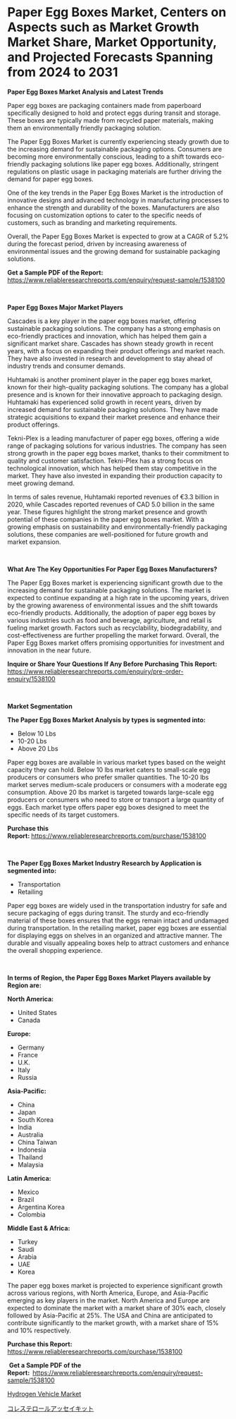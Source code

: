 <p><h1>Paper Egg Boxes Market, Centers on Aspects such as Market Growth Market Share, Market Opportunity, and Projected Forecasts Spanning from 2024 to 2031</h1></p><p><strong>Paper Egg Boxes Market Analysis and Latest Trends</strong></p>
<p><p>Paper egg boxes are packaging containers made from paperboard specifically designed to hold and protect eggs during transit and storage. These boxes are typically made from recycled paper materials, making them an environmentally friendly packaging solution.</p><p>The Paper Egg Boxes Market is currently experiencing steady growth due to the increasing demand for sustainable packaging options. Consumers are becoming more environmentally conscious, leading to a shift towards eco-friendly packaging solutions like paper egg boxes. Additionally, stringent regulations on plastic usage in packaging materials are further driving the demand for paper egg boxes.</p><p>One of the key trends in the Paper Egg Boxes Market is the introduction of innovative designs and advanced technology in manufacturing processes to enhance the strength and durability of the boxes. Manufacturers are also focusing on customization options to cater to the specific needs of customers, such as branding and marketing requirements.</p><p>Overall, the Paper Egg Boxes Market is expected to grow at a CAGR of 5.2% during the forecast period, driven by increasing awareness of environmental issues and the growing demand for sustainable packaging solutions.</p></p>
<p><strong>Get a Sample PDF of the Report:&nbsp;</strong> <a href="https://www.reliableresearchreports.com/enquiry/request-sample/1538100">https://www.reliableresearchreports.com/enquiry/request-sample/1538100</a></p>
<p>&nbsp;</p>
<p><strong>Paper Egg Boxes Major Market Players</strong></p>
<p><p>Cascades is a key player in the paper egg boxes market, offering sustainable packaging solutions. The company has a strong emphasis on eco-friendly practices and innovation, which has helped them gain a significant market share. Cascades has shown steady growth in recent years, with a focus on expanding their product offerings and market reach. They have also invested in research and development to stay ahead of industry trends and consumer demands.</p><p>Huhtamaki is another prominent player in the paper egg boxes market, known for their high-quality packaging solutions. The company has a global presence and is known for their innovative approach to packaging design. Huhtamaki has experienced solid growth in recent years, driven by increased demand for sustainable packaging solutions. They have made strategic acquisitions to expand their market presence and enhance their product offerings.</p><p>Tekni-Plex is a leading manufacturer of paper egg boxes, offering a wide range of packaging solutions for various industries. The company has seen strong growth in the paper egg boxes market, thanks to their commitment to quality and customer satisfaction. Tekni-Plex has a strong focus on technological innovation, which has helped them stay competitive in the market. They have also invested in expanding their production capacity to meet growing demand.</p><p>In terms of sales revenue, Huhtamaki reported revenues of €3.3 billion in 2020, while Cascades reported revenues of CAD 5.0 billion in the same year. These figures highlight the strong market presence and growth potential of these companies in the paper egg boxes market. With a growing emphasis on sustainability and environmentally-friendly packaging solutions, these companies are well-positioned for future growth and market expansion.</p></p>
<p>&nbsp;</p>
<p><strong>What Are The Key Opportunities For Paper Egg Boxes Manufacturers?</strong></p>
<p><p>The Paper Egg Boxes market is experiencing significant growth due to the increasing demand for sustainable packaging solutions. The market is expected to continue expanding at a high rate in the upcoming years, driven by the growing awareness of environmental issues and the shift towards eco-friendly products. Additionally, the adoption of paper egg boxes by various industries such as food and beverage, agriculture, and retail is fueling market growth. Factors such as recyclability, biodegradability, and cost-effectiveness are further propelling the market forward. Overall, the Paper Egg Boxes market offers promising opportunities for investment and innovation in the near future.</p></p>
<p><strong>Inquire or Share Your Questions If Any Before Purchasing This Report:</strong> <a href="https://www.reliableresearchreports.com/enquiry/pre-order-enquiry/1538100">https://www.reliableresearchreports.com/enquiry/pre-order-enquiry/1538100</a></p>
<p>&nbsp;</p>
<p><strong>Market Segmentation</strong></p>
<p><strong>The Paper Egg Boxes Market Analysis by types is segmented into:</strong></p>
<p><ul><li>Below 10 Lbs</li><li>10-20 Lbs</li><li>Above 20 Lbs</li></ul></p>
<p><p>Paper egg boxes are available in various market types based on the weight capacity they can hold. Below 10 lbs market caters to small-scale egg producers or consumers who prefer smaller quantities. The 10-20 lbs market serves medium-scale producers or consumers with a moderate egg consumption. Above 20 lbs market is targeted towards large-scale egg producers or consumers who need to store or transport a large quantity of eggs. Each market type offers paper egg boxes designed to meet the specific needs of its target customers.</p></p>
<p><strong>Purchase this Report:&nbsp;</strong><a href="https://www.reliableresearchreports.com/purchase/1538100">https://www.reliableresearchreports.com/purchase/1538100</a></p>
<p>&nbsp;</p>
<p><strong>The Paper Egg Boxes Market Industry Research by Application is segmented into:</strong></p>
<p><ul><li>Transportation</li><li>Retailing</li></ul></p>
<p><p>Paper egg boxes are widely used in the transportation industry for safe and secure packaging of eggs during transit. The sturdy and eco-friendly material of these boxes ensures that the eggs remain intact and undamaged during transportation. In the retailing market, paper egg boxes are essential for displaying eggs on shelves in an organized and attractive manner. The durable and visually appealing boxes help to attract customers and enhance the overall shopping experience.</p></p>
<p>&nbsp;</p>
<p><strong>In terms of Region, the Paper Egg Boxes Market Players available by Region are:</strong></p>
<p>
    <p> <strong> North America: </strong>
        <ul>
            <li>United States</li>
            <li>Canada</li>
        </ul>
        </p> 
    <p> <strong> Europe: </strong>
        <ul>
            <li>Germany</li>
            <li>France</li>
            <li>U.K.</li>
            <li>Italy</li>
            <li>Russia</li>
        </ul>
        </p> 
    <p> <strong> Asia-Pacific: </strong>
        <ul>
            <li>China</li>
            <li>Japan</li>
            <li>South Korea</li>
            <li>India</li>
            <li>Australia</li>
            <li>China Taiwan</li>
            <li>Indonesia</li>
            <li>Thailand</li>
            <li>Malaysia</li>
        </ul>
        </p> 
    <p> <strong> Latin America: </strong>
        <ul>
            <li>Mexico</li>
            <li>Brazil</li>
            <li>Argentina Korea</li>
            <li>Colombia</li>
        </ul>
        </p> 
    <p> <strong> Middle East & Africa: </strong>
        <ul>
            <li>Turkey</li>
            <li>Saudi</li>
            <li>Arabia</li>
            <li>UAE</li>
            <li>Korea</li>
        </ul>
    </p>
    </p>
<p><p>The paper egg boxes market is projected to experience significant growth across various regions, with North America, Europe, and Asia-Pacific emerging as key players in the market. North America and Europe are expected to dominate the market with a market share of 30% each, closely followed by Asia-Pacific at 25%. The USA and China are anticipated to contribute significantly to the market growth, with a market share of 15% and 10% respectively.</p></p>
<p><strong>Purchase this Report: </strong><a href="https://www.reliableresearchreports.com/purchase/1538100">https://www.reliableresearchreports.com/purchase/1538100</a></p>
<p>&nbsp;<strong>Get a Sample PDF of the Report:&nbsp;&nbsp;</strong><a href="https://www.reliableresearchreports.com/enquiry/request-sample/1538100">https://www.reliableresearchreports.com/enquiry/request-sample/1538100</a></p>
<p><strong></strong></p>
<p><p><a href="https://fearless-okapi-6c8.notion.site/Hydrogen-Vehicle-Market-Insights-Market-Players-and-Forecast-Till-2031-7faa6ed0da8f46d7a5f8d5bef6f25f6f">Hydrogen Vehicle Market</a></p><p><a href="https://github.com/ppmazlotr77499/Market-Research-Report-List-1/blob/main/82497835044.md">コレステロールアッセイキット</a></p></p>